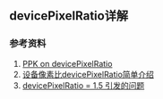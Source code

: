 devicePixelRatio详解
---


### 参考资料
1.  [PPK on devicePixelRatio](http://www.quirksmode.org/blog/archives/2012/06/devicepixelrati.html)
2.  [设备像素比devicePixelRatio简单介绍](http://www.zhangxinxu.com/wordpress/2012/08/window-devicepixelratio/)
3.  [devicePixelRatio = 1.5 引发的问题](https://www.imququ.com/post/devicepixelratio-and-border-width.html)

